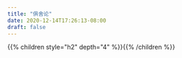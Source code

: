 ```yaml
---
title: "俱舍论"
date: 2020-12-14T17:26:13-08:00
draft: false
---
```


{{% children style="h2" depth="4" %}}{{% /children %}}
